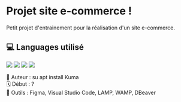 # Projet site e-commerce !

Petit projet d'entrainement pour la réalisation d'un site e-commerce.

## 💻 Languages utilisé
![](https://img.shields.io/badge/FrontEnd-HTML-informational?style=flat&color=2bbc8a)
![](https://img.shields.io/badge/FrontEnd-CSS-informational?style=flat&color=2bbc8a)
![](https://img.shields.io/badge/FrontEnd-JavaScript-informational?style=flat&color=2bbc8a)
![](https://img.shields.io/badge/BackEnd-PHP-informational?style=flat&color=2bbc8a)

👤 Auteur : su apt install Kuma<br>
🗓️ Début : ?<br>
🔧 Outils : Figma, Visual Studio Code, LAMP, WAMP, DBeaver
